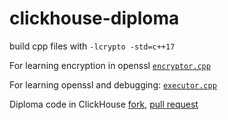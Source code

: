 # clickhouse-diploma

build cpp files with `-lcrypto -std=c++17`

For learning encryption in openssl [`encryptor.cpp`](encryptor.cpp)

For learning openssl and debugging: [`executor.cpp`](executor.cpp)

Diploma code in ClickHouse [fork](https://github.com/alexelex/ClickHouse), [pull request](https://github.com/ClickHouse/ClickHouse/pull/24206)
